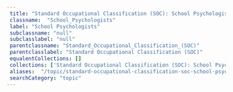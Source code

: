 ```yaml
--- 
 title: "Standard Occupational Classification (SOC): School Psychologists" 
 classname:  "School_Psychologists" 
 label: "School Psychologists" 
 subclassname: "null" 
 subclasslabel: "null" 
 parentclassname: "Standard_Occupational_Classification_(SOC)" 
 parentclasslabel: "Standard Occupational Classification (SOC)" 
 equalentCollections: [] 
 collections: ['Standard Occupational Classification (SOC): School Psychologists']
 aliases:  "/topic/standard-occupational-classification-soc-school-psychologists"  
 searchCategory: "topic" 
---
```

